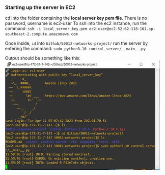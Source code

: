 ### Starting up the server in EC2 
cd into the folder containing the **local server key pem file**.
There is no password, username is ec2-user
To ssh into the ec2 instance, run the command: `ssh -i local_server_key.pem ec2-user@ec2-52-62-118-161.ap-southeast-2.compute.amazonaws.com`

Once inside, `cd` into `Github/50012-networks-project/`
run the server by entering the command: `sudo python3.10 control_server/__main__.py`

Output should be something like this:
![just go to Server_run_commands.jpg and see](Server_run_commands.jpg)

